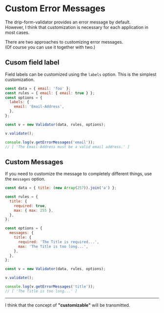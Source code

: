 # Custom Error Messages

The drip-form-validator provides an error message by default.  
However, I think that customization is necessary for each application in most cases.

There are two approaches to customizing error messages.  
(Of course you can use it together with two.)


## Cusom field label

Field labels can be customized using the `labels` option. This is the simplest customization.

```javascript
const data = { email: 'foo' };
const rules = { email: { email: true } };
const options = {
  labels: {
    email: 'Email-Address',
  },
};

const v = new Validator(data, rules, options);

v.validate();

console.log(v.getErrorMessages('email'));
// [ 'The Email-Address must be a valid email address.' ]
```



## Custom Messages

If you need to customize the message to completely different things, use the `messages` option.

```javascript
const data = { title: (new Array(257)).join('a') };

const rules = {
  title: {
    required: true,
    max: { max: 255 },
  },
};

const options = {
  messages: {
    title: {
      required: 'The Title is required...',
      max: 'The Title is too long...',
    },
  },
};

const v = new Validator(data, rules, options);

v.validate();

console.log(v.getErrorMessages('title'));
// [ 'The Title is too long...' ]
```


---

I think that the concept of **"customizable"** will be transmitted.

